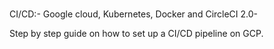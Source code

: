 ###

CI/CD:- Google cloud, Kubernetes, Docker and CircleCI 2.0-

Step by step guide on how to set up a CI/CD pipeline on GCP.
